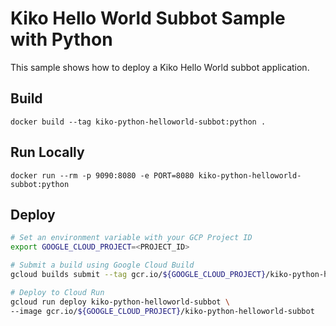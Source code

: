 # Kiko Hello World Subbot Sample with Python

This sample shows how to deploy a Kiko Hello World subbot application.

## Build

```
docker build --tag kiko-python-helloworld-subbot:python .
```

## Run Locally

```
docker run --rm -p 9090:8080 -e PORT=8080 kiko-python-helloworld-subbot:python
```

## Deploy

```sh
# Set an environment variable with your GCP Project ID
export GOOGLE_CLOUD_PROJECT=<PROJECT_ID>

# Submit a build using Google Cloud Build
gcloud builds submit --tag gcr.io/${GOOGLE_CLOUD_PROJECT}/kiko-python-helloworld-subbot

# Deploy to Cloud Run
gcloud run deploy kiko-python-helloworld-subbot \
--image gcr.io/${GOOGLE_CLOUD_PROJECT}/kiko-python-helloworld-subbot
```
